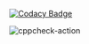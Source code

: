
[![Codacy Badge](https://api.codacy.com/project/badge/Grade/5ebdca6f8a0746d3bc42f783397208a2)](https://app.codacy.com/manual/vishwadasar3/calci?utm_source=github.com&utm_medium=referral&utm_content=vishwadasar3/calci&utm_campaign=Badge_Grade_Dashboard)

![cppcheck-action](https://github.com/vishwadasar3/calci/workflows/cppcheck-action/badge.svg?branch=master)
